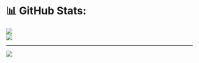 # 📊 GitHub Stats:
![](https://github-readme-streak-stats.herokuapp.com/?user=pherasymchuk&theme=city_light&hide_border=true)<br/>
![](https://github-readme-stats.vercel.app/api/top-langs/?username=pherasymchuk&theme=city_light&hide_border=true&include_all_commits=true&count_private=true&layout=compact)

---
[![](https://visitcount.itsvg.in/api?id=pherasymchuk&icon=0&color=0)](https://visitcount.itsvg.in)

<!-- Created with GPRM ( https://gprm.itsvg.in ) -->
